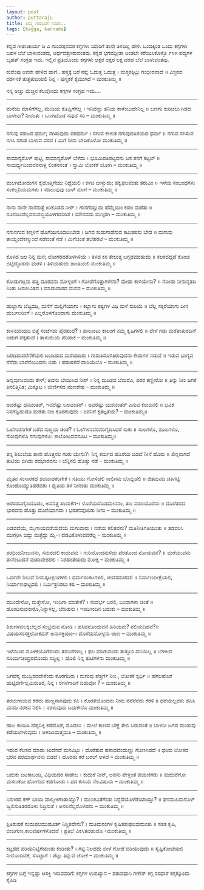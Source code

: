 ```yaml
---
layout: post
author: puttaraju
title: ತಿಮ್ಮ ಗುರುವಿಗೆ ನಮನ..
tags: [kagga, kannada]
---
```


ಕನ್ನಡ ಗೀತಾಚಾರ್ಯ ಡಿ ವಿ ಗುಂಡಪ್ಪನವರ ಕಗ್ಗಗಳು ಯಾರಿಗೆ ತಾನೇ ತಿಳಿದಿಲ್ಲ ಹೇಳಿ.
ಒಂದಕ್ಕಿಂತ ಒಂದು ಕಗ್ಗಗಳು ಬಹಳ ಬೆಲೆ ಬಾಳುವಂತವು, ಅರ್ಥವತ್ತಗಿರುವಂತವು.
ಕನ್ನಡ ಭಗವದ್ಗೀತಾ ಅಂತಲೇ ಕರೆಯಿಸಿಕೊಳ್ಳೊ ೯೪೫ ಪದ್ಯಗಳ ಬೃಹತ್ ಸಂಗ್ರಹ ಇದು.
ಇಲ್ಲಿನ ಪ್ರತಿಯೊಂದು ಕಗ್ಗಗಳು ಅಕ್ಷರ ಅಕ್ಷರ ಲಕ್ಷ ವರಹ ಬೆಲೆ ಬಾಳುವಂತವು.

ಕುವೆಂಪು ಅವರೇ ಹೇಳಿದ ಹಾಗೆ..
ಹಸ್ತಕ್ಕೆ ಬರೆ ನಕ್ಕೆ; ಓದುತ್ತ ಓದುತ್ತ ।
ಮಸ್ತಕಕ್ಕಿಟ್ಟು ಗಂಭೀರವಾದೆ ॥
ವಿಸ್ತರದ ದರ್ಶನಕೆ ತುತ್ತತುದಿಯಲಿ ನಿನ್ನ ।
ಪುಸ್ತಕಕೆ ಕೈಮುಗಿದೆ – ಮಂಕುತಿಮ್ಮ ॥

ನನ್ನ ಅಚ್ಚು ಮೆಚ್ಚಿನ ಕೆಲವೊಂದು ಕಗ್ಗಗಳ ಸಂಗ್ರಹ ಇದು….
***
ಮನೆಯ ಮಾಳಿಗೆಗಲ್ಲ, ಮುಡಿಯ ಕೊಪ್ಪಿಗೆಗಲ್ಲ ।
ಇನಿವಣ್ಣು ತನಿಯ ಕಾಳೆಂಬುದೇನಿಲ್ಲ ॥
ಬಣಗು ಕುರಿಚಲು ಗಿಡದ ಬಾಳೇನು? ನೀನಂತು ।
ಒಣಗಿದೊಡೆ ಸವುದೆ ಸರಿ – ಮಂಕುತಿಮ್ಮ ॥
***
ನಗುವು ಸಹಜದ ಧರ್ಮ; ನಗಿಸುವುದು ಪರಧರ್ಮ ।
ನಗುವ ಕೇಳುತ ನಗುವುದತಿಶಯದ ಧರ್ಮ ॥
ನಗುವ ನಗಿಸುವ ನಗಿಸಿ ನಗುತ ಬಾಳುವ ವರವ ।
ಮಿಗೆ ನೀನು ಬೇಡಿಕೊಳೋ ಮಂಕುತಿಮ್ಮ ॥
***
ಸಾಮಾನ್ಯರೊಳ್ ಪುಟ್ಟಿ, ಸಾಮಾನ್ಯರೊಳ್ ಬೆಳೆದು ।
ಭೂಮಿಪತಿಪಟ್ಟವನು ಜನ ತನಗೆ ಕಟ್ಟಲ್ ॥
ಸಾಮರ್ಥ್ಯದಿಂದವರನಾಳ್ದ ಲಿಂಕನನಂತೆ ।
ಸ್ವಾಮಿ ಲೋಕಕೆ ಯೋಗಿ – ಮಂಕುತಿಮ್ಮ ॥
***
ಮಲಗಿದೋದುಗನ ಕೈಹೊತ್ತಿಗೆಯು ನಿದ್ದೆಯಲಿ ।
ಕಳಚಿ ಬೀಳ್ವುದು; ಪಕ್ವಫಲವಂತು ತರುವಿಂ ॥
ಇಳೆಯ ಸಂಬಂಧಗಳು ಸಂಕಲ್ಪನಿಯಮಗಳು ।
ಸಡಿಲುವುವು ಬಾಳ್ ಮಾಗೆ – ಮಂಕುತಿಮ್ಮ ॥
***
ನಾನು ನಾನೇ ನಾನೆನುತ್ತೆ ಕಿರಿಕೊಡದ ನೀರ್ ।
ಗಾನಗೆಯ್ವುದು ಹೆಮ್ಮೆಯಿಂ ಕಡಲ ಮರೆತು ॥
ನೂನದಿಂದೆಲ್ಲವನುವಬ್ಧಿಯೊಳಗದನಿರಿಸೆ ।
ಮೌನವದು ಮಣ್ಕರಗಿ – ಮಂಕುತಿಮ್ಮ ॥
***
ನಗುನಗುವ ಕಣ್ಗಳಿಗೆ ಹೊಗೆಯನೂದಲುಬೇಡ ।
ಜಗವ ಸುಡುಗಾಡೆನುವ ಕಟುತಪಸು ಬೇಡ ॥
ಮಗುವು ತಾಯ್ತಂದೆಕಣ್ಮುಂದೆ ನಡೆವಂತೆ ನಡೆ ।
ಮಿಗೆಚಿಂತೆ ತಲೆಹರಟೆ – ಮಂಕುತಿಮ್ಮ ॥
***
ಕೊಳದ ಜಲ ನಿನ್ನ ಮನ; ಲೋಗರದರೊಳಗಿಳಿಯೆ ।
ತಳದ ಕಸ ತೇಲುತ್ತ ಬಗ್ಗಡವದಹುದು ॥
ಕಲಕದದ್ದದೆ ಕೊಂಚ ಬಿಟ್ಟಿದ್ದೊಡದು ಮರಳಿ ।
ತಿಳಿಯಹುದು ಶಾಂತಿಯಲಿ ಮಂಕುತಿಮ್ಮ ॥
***
ಕೋಡುಗಲ್ಲನು ಹತ್ತಿ ದೂರವನು ನೋಳ್ಪಂಗೆ ।
ಗೋಡೆಗೊತ್ತುಗಳೇನು? ಮೇಡು ಕುಳಿಯೇನು? ॥
ನೋಡು ನೀನುನ್ನತದಿ ನಿಂತು ಜನಜೀವಿತವ ।
ಮಾಡುದಾರದ ಮನವ – ಮಂಕುತಿಮ್ಮ ॥
***
ಹುಲ್ಲಾಗು ಬೆಟ್ಟದಡಿ, ಮನೆಗೆ ಮಲ್ಲಿಗೆಯಾಗು ।
ಕಲ್ಲಾಗು ಕಷ್ಟಗಳ ವಿಧಿ ಮಳೆ ಸುರಿಯೆ ॥
ಬೆಲ್ಲ ಸಕ್ಕರೆಯಾಗು ದೀನ ದುರ್ಬಲರಿಂಗೆ ।
ಎಲ್ಲರೊಳಗೊಂದಾಗು ಮಂಕುತಿಮ್ಮ ॥
***
ಕಾಳನುದಯದಿ ಬಿತ್ತೆ ಸಂಜೆಗದು ಪೈರಹುದೆ? ।
ಪಾಲುಂಟು ಕಾಲಂಗೆ ನಮ್ಮ ಕೃಷಿಗಳಲಿ ॥
ವೇಳೆ ಗಡು ಮರೆತಾತುರದಿನ್ ಅಡುಗೆ ಪಕ್ಕಹುದೆ ।
ತಾಳುಮೆಯೆ ಪರಿಪಾಕ – ಮಂಕುತಿಮ್ಮ ॥
***
ಬರದಿಹುದರೆಣಿಕೆಯಲಿ ಬಂದಿಹುದ ಮರೆಯದಿರು ।
ಗುರುತಿಸೊಳಿತಿರುವುದನು ಕೇಡುಗಳ ನಡುವೆ ॥
ಇರುವ ಭಾಗ್ಯವ ನೆನೆದು ಬಾರೆನೆಂಬುದನು ಬಿಡು ।
ಹರುಷಕದೆ ದಾರಿಯೆಲೊ – ಮಂಕುತಿಮ್ಮ ॥
***
ಅನ್ನವುಣುವಂದು ಕೇಳ್; ಅದನು ಬೇಯಿಸಿದ ನೀರ್ ।
ನಿನ್ನ ದುಡಿತದ ಬೆಮರೊ, ಪರರ ಕಣ್ಣೀರೋ ॥
ತಿನ್ನು ನೀಂ ಜಗಕೆ ತಿನಲಿತ್ತಿನಿತ; ಮಿಕ್ಕೂಟ ।
ಜೀರ್ಣಿಸದ ಋಣಶೇಷ – ಮಂಕುತಿಮ್ಮ ॥
***
ಅವರೆಷ್ಟು ಧನವಂತರ್, ಇವರೆಷ್ಟು ಬಲವಂತರ್ ।
ಅವರೆಷ್ಟು ಯಶವಂತರ್ ಎನುವ ಕರುಬಿನಲಿ ॥
ಭವಿಕ ನಿನಗೆಷ್ಟಿಹುದೊ ಮರೆತು ನೀಂ ಕೊರಗುವುದು ।
ಶಿವನಿಗೆ ಕೃತಜ್ಞತೆಯೆ? – ಮಂಕುತಿಮ್ಮ॥
***
ಓಲೆಗಾರನಿಗೇಕೆ ಬರೆದ ಸುದ್ಧಿಯ ಚಿಂತೆ? ।
ಓಲೆಗಳನವರವರಿಗೈದಿಸಿದರೆ ಸಾಕು ॥
ಸಾಲಗಳೊ, ಶೂಲಗಳೊ, ನೋವುಗಳೊ ನಗುವುಗಳೊ।
ಕಾಲೋಟವವನೂಟ – ಮಂಕುತಿಮ್ಮ॥
***
ತನ್ನ ಶಿಲುಬೆಯ ತಾನೇ ಹೊತ್ತನಲ ಗುರು ಯೇಸು?।
ನಿನ್ನ ಕರ್ಮದ ಹೊರೆಯ ಬಿಡದೆ ನೀನೆ ಹೊರು ॥
ಖಿನ್ನನಾಗದೆ ತುಟಿಯ ಬಿಗಿದು ಶವಭಾರವನು ।
ಬೆನ್ನಿನಲಿ ಹೊತ್ತು ನಡೆ – ಮಂಕುತಿಮ್ಮ ॥
***
ಮೃತನ ಸಂಸಾರಕಥೆ ಶವವಾಹಕರಿಗೇಕೆ ।
ಸತಿಯು ಗೋಳಿಡಲಿ ಸಾಲಿಗನು ಬೊಬ್ಬಿಡಲಿ ॥
ಜಿತಮನದಿ ಚಿತಿಗಟ್ಟಿ ಕೊಂಡೊಯ್ಯುತಿಹರವರು ।
ಧೃತಿಯ ತಳೆ ನೀನಂತು ಮಂಕುತಿಮ್ಮ ॥
***
ಅರಸಡವಿಗೈದಿದೊಡಂ, ಅವನಿತ್ತ ಪಾದುಕೆಗ-।
ಳೊರೆಯದೊಡಮೇನನಂ, ತಾಂ ವರದಿಯೊರೆದು ॥
ದೊರೆತನದ ಭಾರವನು ಹೊತ್ತು ದೊರೆಯಾಗದಾ ।
ಭರತನವೊಲಿರು ನೀನು – ಮಂಕುತಿಮ್ಮ ॥
***
ಎಡವದೆಯೆ, ಮೈಗಾಯವಡೆಯೆದೆಯೆ ಮಗುವಾರು ।
ನಡೆಯ ಕಲಿತವನು? ಮತಿನೀತಿಗತಿಯಂತು ॥
ತಡವರಿಸಿ ಮುಗ್ಗರಿಸಿ ಬಿದ್ದು ಮತ್ತೆದ್ದು ಮೈ-।
ದಡವಿಕೊಳುವವರೆಲ್ಲ – ಮಂಕುತಿಮ್ಮ ॥
***
ಶರಧಿಯನೀಜುವನು, ಸಮರದಲಿ ಕಾದುವನು ।
ಗುರಿಯೊಂದನುಳಿದು ಪೆರತೊಂದ ನೋಡುವನೆ? ॥
ಮರೆಯುವನು ತಾನೆಂಬುದನೆ ಮಹಾವೇಶದಲಿ ।
ನಿರಹಂತೆಯದು ಮೋಕ್ಷ – ಮಂಕುತಿಮ್ಮ ॥
***
ಒರ್ವನೇ ನಿಲುವೆ ನೀನುತ್ಕಟಕ್ಷಣಗಳಲಿ ।
ಧರ್ಮಸಂಕಟಗಳಲಿ, ಜೀವಸಮರದಲಿ ॥
ನಿರ್ವಾಣದೀಕ್ಷೆಯಲಿ, ನಿರ್ಯಾಣಘಟ್ಟದಲಿ ।
ನಿರ್ಮಿತ್ರನಿರಲು ಕಲಿ – ಮಂಕುತಿಮ್ಮ ॥
***
ಮುಂದೇನೋ, ಮತ್ತೇನೋ, ಇಂದಿಗಾ ಮಾತೇಕೆ? ।
ಸಂದರ್ಭ ಬರಲಿ, ಬಂದಾಗಳಾ ಚಿಂತೆ ॥
ಹೊಂದಿಸುವನಾರೊ,ನಿನ್ನಾಳಲ್ಲ, ಬೇರಿಹನು ।
ಇಂದಿಗಿಂದಿನ ಬದುಕು – ಮಂಕುತಿಮ್ಮ ॥
***
ಶಿಶುಗಳವಲಕ್ಕಿಬೆಲ್ಲದ ಸಂಭ್ರಮವ ನೋಡಿ ।
ಹಸಿವನೊಂದುವನೆ ಹಿರಿಯನು? ನಲಿಯದಿಹನೆ?॥
ವಿಷಯಸಂಸಕ್ತಲೋಕವನ್ ಅನಾಸಕ್ತಿಯಿಂ-।
ದೊಸೆದುನೋಳ್ಪನು ಜಾಣ – ಮಂಕುತಿಮ್ಮ ॥
***
ಇಳೆಯಿಂದ ಮೊಳಕೆಯೊಗೆವಂದು ತಮಟೆಗಳಿಲ್ಲ ।
ಫಲ ಮಾಗುವಂದು ತುತ್ತೂರಿ ದನಿಯಿಲ್ಲ ॥
ಬೆಳಕೀವ ಸೂರ್ಯಚಂದ್ರರದೊಂದು ಸದ್ದಿಲ್ಲ ।
ಹೊಲಿ ನಿನ್ನ ತುಟಿಗಳನು ಮಂಕುತಿಮ್ಮ ॥
***
ಜಗವೆನ್ನ ಮುದ್ದಿಸದದೇಕೆಂದು ಕೊರಗದಿರು ।
ಮಗುವು ಪೆತ್ತರ್ಗೆ ನೀಂ , ಲೋಕಕೆ ಸ್ಪರ್ಧಿ ॥
ಹೆಗಲಹೊರೆ ಹುಟ್ಟಿದರ್ಗೆಲ್ಲಮಿರುತಿರೆ, ನಿನ್ನ ।
ರಗಳೆಗಾರಿಗೆ ಬಿಡುವೋ ? – ಮಂಕುತಿಮ್ಮ ॥
***
ತರಚುಗಾಯವ ಕೆರೆದು ಹುಣ್ಣನಾಗಿಪುದು ಕಪಿ ।
ಕೊರತೆಯೊಂದನು ನೀನು ನೆನೆನೆನೆದು ಕೆರಳಿ ॥
ಧರೆಯೆಲ್ಲವನು ಶಪಿಸಿ ಮನದಿ ನರಕವ ನಿಲಿಸಿ ।
ನರಳುವುದು ಬದುಕೇನೊ ಮಂಕುತಿಮ್ಮ ॥
***
ಹಾಲ ಕಾಯಿಸಿ ಹೆಪ್ಪನಿಕ್ಕಿ ಕಡೆದೊಡೆ, ಮೊದಲು ।
ಮೇಲೆ ಕಾಣದ ಬೆಣ್ಣೆ ತೇಲಿ ಬರುವಂತೆ ॥
ಬಾಳನೀ ಜಗದ ಮಂತುವು ಕಡೆಯಲೇಳುವುದು ।
ಅಳದಿಂದಾತ್ಮಮತಿ – ಮಂಕುತಿಮ್ಮ ॥
***
ಇರುವ ಕೆಲಸವ ಮಾಡು ಕಿರಿದೆನದೆ ಮನವಿಟ್ಟು ।
ದೊರೆತುದ ಹಸಾದವೆಂದುಣ್ಣು ಗೊಣಗಿಡದೆ ॥
ಧರಿಸು ಲೋಕದ ಭರವ ಪರಮಾರ್ಥವನು ಬಿಡದೆ ।
ಹೊರಡು ಕರೆ ಬರಲ್ ಅಳದೆ – ಮಂಕುತಿಮ್ಮ ॥
***
ಬದುಕು ಜಟಕಾಬಂಡಿ, ವಿಧಿಯದರ ಸಾಹೇಬ ।
ಕುದುರೆ ನೀನ್, ಅವನು ಪೇಳ್ದಂತೆ ಪಯಣಿಗರು ॥
ಮದುವೆಗೋ ಮಸಣಕೋ ಹೋಗೆಂದ ಕಡೆಗೋಡು ।
ಪದ ಕುಸಿಯೆ ನೆಲವಿಹುದು – ಮಂಕುತಿಮ್ಮ ॥
***
ನಿನಗಿರದ ಕಣ್ ಬಾಯಿ ವಾಲ್ಮೀಕಿಗೆಂತಾಯ್ತು? ।
ಮುನಿಕವಿತೆಗೆಂತು ನಿನ್ನೆದೆಯೊಳೆಡೆಯಾಯ್ತು? ॥
ಘನಮಹಿಮನೊಳ್ ಜ್ವಲಿಸುತಿತರರೊಳು ನಿದ್ರಿಸುತೆ ।
ಅನಲನೆಲ್ಲರೊಳಿಹನು – ಮಂಕುತಿಮ್ಮ ॥
***
ಕ್ಷಿತಿರುಹಕೆ ಸುಮಫಲಮುಹೂರ್ತ ನಿಶ್ಚಿತವೇನು? ।
ಮತಿಮನಂಗಳ ಕೃಷಿತಪಃಫಲವುಮಂತು ॥
ಸತತ ಕೃಷಿ, ಬೀಜಗುಣ,ಕಾಲವರ್ಷಗಳೊದವೆ ।
ಪ್ರತಿಭೆ ವಿಕಸಿತವಹುದೊ -ಮಂಕುತಿಮ್ಮ ॥
***
ಕಟ್ಟಡದ ಪರಿಯನಿಟ್ಟಿಗೆಯಂತು ಕಂಡೀತು? ।
ಗಟ್ಟಿ ನಿಲದದು ಬೀಳೆ ಗೋಡೆ ಬಿರಿಯುವುದು ॥
ಸೃಷ್ಟಿಕೋಟೆಯಲಿ ನೀನೊಂದಿಟಿಕೆ; ಸೊಟ್ಟಾಗೆ ।
ಪೆಟ್ಟು ತಿನ್ನುವೆ ಜೋಕೆ – ಮಂಕುತಿಮ್ಮ ॥
***

ಕಗ್ಗಗಳ ಬಗ್ಗೆ ಇನ್ನಷ್ಟು ಆಸಕ್ತಿ ಇರುವವರಿಗೆ:
ಕಗ್ಗಗಳ ಉಪಖ್ಯಾನ – ಶತಾವಧಾನಿ ಗಣೇಶ್
ಕಗ್ಗ ರಸಧಾರೆ
ಕಗ್ಗಕ್ಕೊಂದು ಕೈಪಿಡಿ
